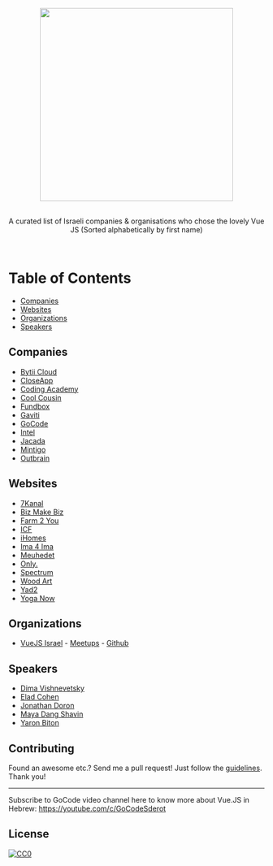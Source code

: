 <br/>
<div align="center">
  <img width="380px" src="https://github.com/eladcandroid/awesome-vuejs-israel/raw/master/54377081_748685662193719_6795228957714153472_n.png">

</div>
<br/>
<div align="center">

A curated list of Israeli companies & organisations who chose the lovely Vue JS
(Sorted alphabetically by first name)

</div>
<br/>

# Table of Contents

- [Companies](#companies)
- [Websites](#websites)
- [Organizations](#organizations)
- [Speakers](#speakers)

## Companies
* [Bytii Cloud](https://bytii.cloud)
* [CloseApp](https://closeapp.co.il)
* [Coding Academy](https://www.coding-academy.org)
* [Cool Cousin](https://www.coolcousin.com)
* [Fundbox](https:///fundbox.com)
* [Gaviti](https://www.gaviti.com)
* [GoCode](https://gocode.co.il)
* [Intel](https://www.intel.co.il/content/www/il/he/homepage.html)
* [Jacada](https://www.jacada.com/positions-in-israel)
* [Mintigo](https://www.mintigo.com)
* [Outbrain](https://www.outbrain.com/)

## Websites
* [7Kanal](https://www.7kanal.co.il)
* [Biz Make Biz](https://www.bizmakebiz.co.il/)
* [Farm 2 You](https://farm2you.co.il)
* [ICF](https://www.icf-telaviv.co.il)
* [iHomes](https://ihomes.co.il)
* [Ima 4 Ima](https://www.ima4ima.co.il)
* [Meuhedet](https://www.meuhedet.co.il)
* [Only.](https://onlygood.co.il)
* [Spectrum](https://spectrum.smkb.ac.il)
* [Wood Art](https://igor-woodart.co.il)
* [Yad2](https://www.yad2.co.il)
* [Yoga Now](https://yoga.nirz.net)

## Organizations
* [VueJS Israel](https://vuejsisrael.com) - [Meetups](https://www.meetup.com/vue-js/) - [Github](https://github.com/vue-js-israel)

## Speakers
* [Dima Vishnevetsky](https://www.facebook.com/dimshik100)
* [Elad Cohen](https://www.facebook.com/elad.fullstack)
* [Jonathan Doron](https://www.facebook.com/yonatan.doron.10)
* [Maya Dang Shavin](https://www.facebook.com/dpnminh)
* [Yaron Biton](https://www.facebook.com/vyaron)

## Contributing
Found an awesome  etc.? Send me a pull request! Just follow the [guidelines](/CONTRIBUTING.md). Thank you!

---
Subscribe to GoCode video channel here to know more about Vue.JS in Hebrew:
https://youtube.com/c/GoCodeSderot

## License
[![CC0](http://mirrors.creativecommons.org/presskit/buttons/88x31/svg/cc-zero.svg)](http://creativecommons.org/publicdomain/zero/1.0/)
